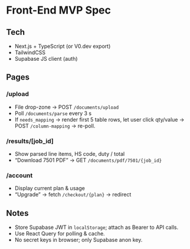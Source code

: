 # Front-End MVP Spec

## Tech
* Next.js + TypeScript (or V0.dev export)
* TailwindCSS
* Supabase JS client (auth)

## Pages
### /upload
* File drop-zone → POST `/documents/upload`
* Poll `/documents/parse` every 3 s  
* If `needs_mapping` → render first 5 table rows, let user click qty/value → POST `/column-mapping` → re-poll.

### /results/[job_id]
* Show parsed line items, HS code, duty / total
* “Download 7501 PDF” → GET `/documents/pdf/7501/{job_id}`

### /account
* Display current plan & usage
* “Upgrade” → fetch `/checkout/{plan}` → redirect

## Notes
* Store Supabase JWT in `localStorage`; attach as Bearer to API calls.
* Use React Query for polling & cache.
* No secret keys in browser; only Supabase anon key.
